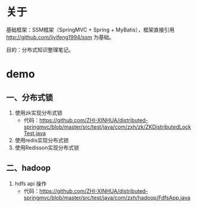 # 关于
基础框架：SSM框架（SpringMVC + Spring + MyBatis），框架直接引用 http://github.com/liyifeng1994/ssm 为基础。

目的：分布式知识整理笔记。


# demo
##  一、分布式锁

1. 使用zk实现分布式锁
   - 代码：https://github.com/ZHI-XINHUA/distributed-springmvc/blob/master/src/test/java/com/zxh/zk/ZKDistributedLockTest.java
2. 使用redis实现分布式锁
3. 使用Redisson实现分布式锁

## 二、hadoop

1. hdfs api 操作
   - 代码：https://github.com/ZHI-XINHUA/distributed-springmvc/blob/master/src/test/java/com/zxh/hadoop/FdfsApp.java


## 





